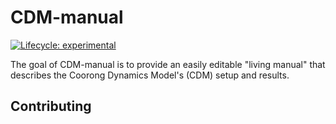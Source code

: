 # CDM-manual

<!-- badges: start -->

[![Lifecycle: experimental](https://img.shields.io/badge/lifecycle-experimental-orange.svg)](https://www.tidyverse.org/lifecycle/#experimental) 

<!-- badges: end -->

The goal of CDM-manual is to provide an easily editable "living manual" that describes the Coorong Dynamics Model's (CDM) setup and results.

## Contributing